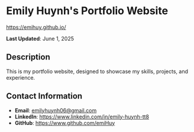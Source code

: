 # Emily Huynh's Portfolio Website
https://emihuy.github.io/

**Last Updated**: June 1, 2025

## Description
This is my portfolio website, designed to showcase my skills, projects, and experience.

## Contact Information
- **Email**: emilyhuynh06@gmail.com
- **LinkedIn**: https://www.linkedin.com/in/emily-huynh-tt8
- **GitHub**: https://www.github.com/emiHuy
